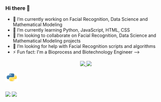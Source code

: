 ### Hi there 👋

- 🔭 I’m currently working on Facial Recognition, Data Science and Mathematical Modeling
- 🌱 I’m currently learning Python, JavaScript, HTML, CSS
- 👯 I’m looking to collaborate on Facial Recognition, Data Science and Mathematical Modeling projects
- 🤔 I’m looking for help with Facial Recognition scripts and algorithms
- ⚡ Fun fact: I'm a Bioprocess and Biotechnology Engineer
-->

<div align="center">
  <a href="https://github.com/pedrocostacurta">
  <img height="180em" src="https://github-readme-stats.vercel.app/api?username=pedrocostacurta&show_icons=true&theme=dark&include_all_commits=true&count_private=true"/>
  <img height="180em" src="https://github-readme-stats.vercel.app/api/top-langs/?username=pedrocostacurta&layout=compact&langs_count=7&theme=dark"/>
</div>
  
 <div style="display: inline_block"><br>
  <img align="center" alt="Rafa-Python" height="30" width="40" src="https://raw.githubusercontent.com/devicons/devicon/master/icons/python/python-original.svg">
 </div>
  
  ##
  
  <div>
  <a href="https://instagram.com/p.costacurta" target="_blank"><img src="https://img.shields.io/badge/-Instagram-%23E4405F?style=for-the-badge&logo=instagram&logoColor=white" target="_blank"></a>
  <a href="https://www.linkedin.com/in/pedro-guilherme-costacurta-da-silva/" target="_blank"><img src="https://img.shields.io/badge/-LinkedIn-%230077B5?style=for-the-badge&logo=linkedin&logoColor=white" target="_blank"></a> 
 
</div>
